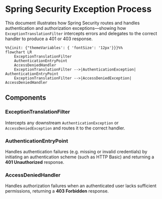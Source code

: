 # Spring Security Exception Process

This document illustrates how Spring Security routes and handles authentication and authorization
exceptions—showing how `ExceptionTranslationFilter` intercepts errors and delegates to the correct
handler to produce a 401 or 403 response.

```mermaid
%%{init: {"themeVariables': { 'fontSize': '12px'}}}%%
flowchart LR
    ExceptionTranslationFilter
    AuthenticationEntryPoint
    AccessDeniedHandler
    ExceptionTranslationFilter -->|AuthenticationException| AuthenticationEntryPoint
    ExceptionTranslationFilter -->|AccessDeniedException| AccessDeniedHandler
```

## Components

### ExceptionTranslationFilter

Intercepts any downstream `AuthenticationException` or `AccessDeniedException` and routes it to the
correct handler.

### AuthenticationEntryPoint

Handles authentication failures (e.g. missing or invalid credentials) by initiating an
authentication scheme (such as HTTP Basic) and returning a **401 Unauthorized** response.

### AccessDeniedHandler

Handles authorization failures when an authenticated user lacks sufficient permissions, returning a
**403 Forbidden** response.